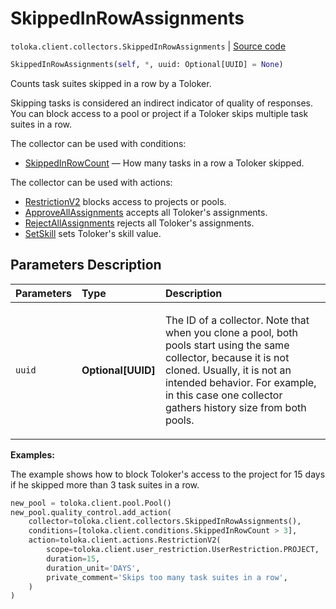 # SkippedInRowAssignments
`toloka.client.collectors.SkippedInRowAssignments` | [Source code](https://github.com/Toloka/toloka-kit/blob/v1.2.2/src/client/collectors.py#L452)

```python
SkippedInRowAssignments(self, *, uuid: Optional[UUID] = None)
```

Counts task suites skipped in a row by a Toloker.


Skipping tasks is considered an indirect indicator of quality of responses. You can block access to a pool or project if a Toloker skips multiple task suites in a row.

The collector can be used with conditions:
* [SkippedInRowCount](toloka.client.conditions.SkippedInRowCount.md) — How many tasks in a row a Toloker skipped.

The collector can be used with actions:
* [RestrictionV2](toloka.client.actions.RestrictionV2.md) blocks access to projects or pools.
* [ApproveAllAssignments](toloka.client.actions.ApproveAllAssignments.md) accepts all Toloker's assignments.
* [RejectAllAssignments](toloka.client.actions.RejectAllAssignments.md) rejects all Toloker's assignments.
* [SetSkill](toloka.client.actions.SetSkill.md) sets Toloker's skill value.

## Parameters Description

| Parameters | Type | Description |
| :----------| :----| :-----------|
`uuid`|**Optional\[UUID\]**|<p>The ID of a collector. Note that when you clone a pool, both pools start using the same collector, because it is not cloned. Usually, it is not an intended behavior. For example, in this case one collector gathers history size from both pools.</p>

**Examples:**

The example shows how to block Toloker's access to the project for 15 days if he skipped more than 3 task suites in a row.

```python
new_pool = toloka.client.pool.Pool()
new_pool.quality_control.add_action(
    collector=toloka.client.collectors.SkippedInRowAssignments(),
    conditions=[toloka.client.conditions.SkippedInRowCount > 3],
    action=toloka.client.actions.RestrictionV2(
        scope=toloka.client.user_restriction.UserRestriction.PROJECT,
        duration=15,
        duration_unit='DAYS',
        private_comment='Skips too many task suites in a row',
    )
)
```
